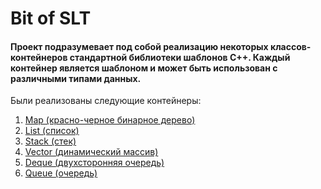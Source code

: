 # Bit of SLT<br>
#### Проект подразумевает под собой реализацию некоторых классов-контейнеров стандартной библиотеки шаблонов С++. Каждый контейнер является шаблоном и может быть использован с различными типами данных.

Были реализованы следующие контейнеры:
1) [Map (красно-черное бинарное дерево)](http://www.cplusplus.com/reference/map/map/?kw=map "Map (бинарное дерево)")
2) [List (список)](http://www.cplusplus.com/reference/list/list/?kw=list "List (список)")
3) [Stack (стек)](http://www.cplusplus.com/reference/stack/stack/?kw=stack "Stack (стек)")
4) [Vector (динамический массив)](http://www.cplusplus.com/reference/vector/vector/?kw=vector "Vector (динамический массив)")
5) [Deque (двухсторонняя очередь)](http://www.cplusplus.com/reference/deque/deque/ "Deque (двухсторонняя очередь)")
6) [Queue (очередь)](http://www.cplusplus.com/reference/queue/queue/?kw=queue "Queue (очередь)")


